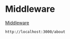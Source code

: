# Middleware

[Middleware](https://nextjs.org/docs/advanced-features/middleware)

    http://localhost:3000/about

